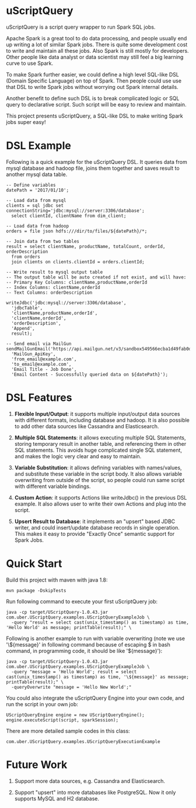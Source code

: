 uScriptQuery
============

uScriptQuery is a script query wrapper to run Spark SQL jobs.

Apache Spark is a great tool to do data processing, and people usually end up writing a lot of similar Spark jobs. There is quite some development cost to write and maintain all these jobs. Also Spark is still mostly for developers. Other people like data analyst or data scientist may still feel a big learning curve to use Spark. 

To make Spark further easier, we could define a high level SQL-like DSL (Domain Specific Language) on top of Spark. Then people could use use that DSL to write Spark jobs without worrying out Spark internal details.

Another benefit to define such DSL is to break complicated logic or SQL query to declarative script. Such script will be easy to review and maintain.

This project presents uScriptQuery, a SQL-like DSL to make writing Spark jobs super easy!

DSL Example
============

Following is a quick example for the uScriptQuery DSL. It queries data from mysql database and hadoop file, joins them together and saves result to another mysql data table.

```
-- Define variables
datePath = '2017/01/10';
  
-- Load data from mysql
clients = sql jdbc set connectionString='jdbc:mysql://server:3306/database';
  select clientId, clientName from dim_client;
  
-- Load data from hadoop
orders = file json hdfs:///dir/to/files/${datePath}/*;
  
-- Join data from two tables
result = select clientName, productName, totalCount, orderId, orderDescription 
  from orders
  join clients on clients.clientId = orders.clientId;
  
-- Write result to mysql output table
-- The output table will be auto created if not exist, and will have:
-- Primary Key Columns: clientName,productName,orderId
-- Index Columns: clientName,orderId
-- Text Columns: orderDescription
  
writeJdbc('jdbc:mysql://server:3306/database',
  'jdbcTable',
  'clientName,productName,orderId',
  'clientName,orderId',
  'orderDescription',
  'Append',
  result);
  
-- Send email via MailGun
sendMailGunEmail('https://api.mailgun.net/v3/sandbox549566ecba1d49fab0d7b53d4cfb01a4.mailgun.org/messages',
  'MailGun_ApiKey',
  'from_email@example.com',
  'to_email@example.com',
  'Email Title - Job Done',
  'Email Content - Successfully queried data on ${datePath}');

```

DSL Features
============

1. **Flexible Input/Output**: it supports multiple input/output data sources with different formats, including database and hadoop. It is also possible to add other data sources like Cassandra and Elasticsearch.

2. **Multiple SQL Statements**: it allows executing multiple SQL Statements, storing temporary result in another table, and referencing them in other SQL statements. This avoids huge complicated single SQL statement, and makes the logic very clear and easy to maintain.

3. **Variable Substitution**: it allows defining variables with names/values, and substitute these variable in the script body. It also allows variable overwriting from outside of the script, so people could run same script with different variable bindings.

4. **Custom Action**: it supports Actions like writeJdbc() in the previous DSL example. It also allows user to write their own Actions and plug into the script.

5. **Upsert Result to Database**: it implements an "upsert" based JDBC writer, and could insert/update database records in single operation. This makes it easy to provide "Exactly Once" semantic support for Spark Jobs.

Quick Start
============

Build this project with maven with java 1.8:
```
mvn package -DskipTests
```

Run following command to execute your first uScriptQuery job:
```
java -cp target/UScriptQuery-1.0.43.jar com.uber.UScriptQuery.examples.UScriptQueryExampleJob \
  -query "result = select cast(unix_timestamp() as timestamp) as time, 'Hello World' as message; printTable(result);" \
```

Following is another example to run with variable overwriting (note we use '&#92;${message}' in following command because of escaping $ in bash command, in programming code, it should be like '${message}'):
```
java -cp target/UScriptQuery-1.0.43.jar com.uber.UScriptQuery.examples.UScriptQueryExampleJob \
  -query "message = 'Hello World'; result = select cast(unix_timestamp() as timestamp) as time, '\${message}' as message; printTable(result);" \
  -queryOverwrite "message = 'Hello New World';"
```

You could also integrate the uScriptQuery Engine into your own code, and run the script in your own job:
```
UScriptQueryEngine engine = new UScriptQueryEngine();
engine.executeScript(script, sparkSession);
```

There are more detailed sample codes in this class:

```
com.uber.UScriptQuery.examples.UScriptQueryExecutionExample
```

Future Work
============

1. Support more data sources, e.g. Cassandra and Elasticsearch.

2. Support "upsert" into more databases like PostgreSQL. Now it only supports MySQL and H2 database.
